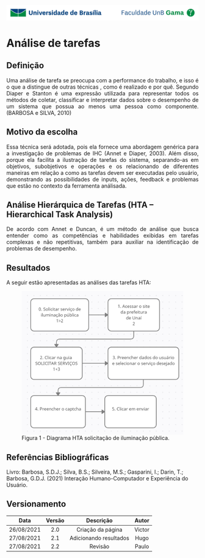 ![UnB](../../img/unb.jpg)

# Análise de tarefas

## Definição
<p align = "justify">Uma análise de tarefa se preocupa com a performance do
trabalho, e isso é o que a distingue de outras técnicas , como é realizado e por quê. Segundo
Diaper e Stanton é uma expressão utilizada para representar todos os métodos de coletar, classificar e
interpretar dados sobre o desempenho de um sistema que possua ao menos uma pessoa como
componente.(BARBOSA e SILVA, 2010) 
</p>

## Motivo da escolha

<p align = "justify">Essa técnica será adotada, pois ela fornece uma abordagem genérica para a investigação de problemas de IHC (Annet e Diaper, 2003). Além disso, porque ela facilita a ilustração de tarefas do sistema, separando-as em objetivos, subobjetivos e operações e os relacionando de diferentes maneiras em relação a como as tarefas devem ser executadas pelo usuário, demonstrando as possibilidades de inputs, ações, feedback e problemas que estão no contexto da ferramenta análisada.</p>

## Análise Hierárquica de Tarefas (HTA – Hierarchical Task Analysis)

<p align = "justify">De acordo com Annet e Duncan, é um método de análise que busca entender como as
competências e habilidades exibidas em tarefas complexas e não repetitivas, também para
auxiliar na identificação de problemas de desempenho. </p>


## Resultados
<p align = "justify">A seguir estão apresentadas as análises das tarefas HTA:</p>
<figure>
<img align=center width="700" src="../../../img/hta_hugo.png">
<br>
<figcaption>Figura 1 - Diagrama HTA solicitação de iluminação pública.</a></figcaption>
</figure>
        


## Referências Bibliográficas

Livro: Barbosa, S.D.J.; Silva, B.S.; Silveira, M.S.; Gasparini, I.; Darin, T.; Barbosa, G.D.J.
(2021) Interação Humano-Computador e Experiência do Usuário.

## Versionamento

| Data |Versão|         Descrição          |       Autor      |
|:----:|:----:|:--------------------------:|:----------------:|
| 26/08/2021 |  2.0 | Criação da página     | Victor |
| 27/08/2021 |  2.1 | Adicionando resultados     | Hugo|
| 27/08/2021 |  2.2 | Revisão     | Paulo|